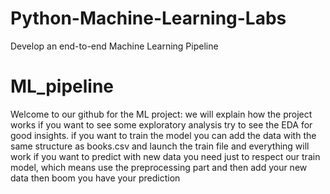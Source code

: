 # Python-Machine-Learning-Labs
Develop an end-to-end Machine Learning Pipeline 

# ML_pipeline
Welcome to our github for the ML project:
we will explain how the project works
if you want to see some exploratory analysis try to see the EDA for good insights.
if you want to train the model you can add the data with the same structure as books.csv and launch the train file and everything will work 
if you want to predict with new data you need just to respect our train model, which means use the preprocessing part and then add your new data then boom you have your prediction 